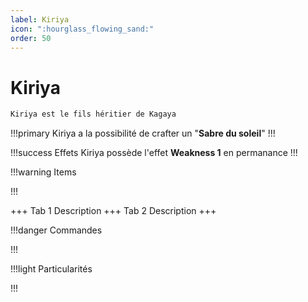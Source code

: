 ```yaml
---
label: Kiriya
icon: ":hourglass_flowing_sand:"
order: 50
---
```


# Kiriya

```txt
Kiriya est le fils héritier de Kagaya
```

!!!primary
Kiriya a la possibilité de crafter un "**Sabre du soleil**"
!!!

!!!success Effets
Kiriya possède l'effet **Weakness 1** en permanance
!!!

!!!warning Items

!!!

+++ Tab 1
Description
+++ Tab 2 
Description
+++

!!!danger Commandes

!!!

!!!light Particularités

!!!
